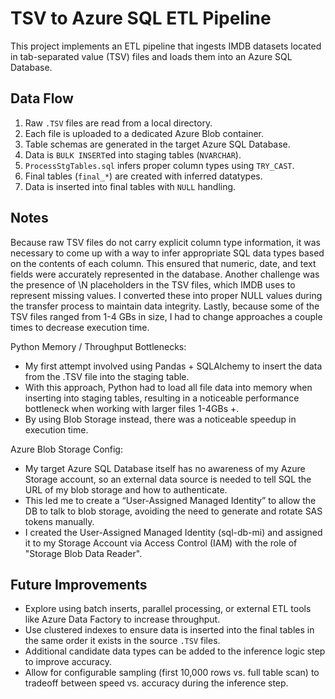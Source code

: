 # TSV to Azure SQL ETL Pipeline

This project implements an ETL pipeline that ingests IMDB datasets located in tab-separated value (TSV) files and loads them into an Azure SQL Database.


## Data Flow
1. Raw `.TSV` files are read from a local directory.
2. Each file is uploaded to a dedicated Azure Blob container.
3. Table schemas are generated in the target Azure SQL Database.
4. Data is `BULK INSERT`ed into staging tables (`NVARCHAR`).
5. `ProcessStgTables.sql` infers proper column types using `TRY_CAST`.
6. Final tables (`final_*`) are created with inferred datatypes.
7. Data is inserted into final tables with `NULL` handling.

## Notes
Because raw TSV files do not carry explicit column type information, it was necessary to come up with a way to infer appropriate SQL data types based on the contents of each column. This ensured that numeric, date, and text fields were accurately represented in the database. Another challenge was the presence of \N placeholders in the TSV files, which IMDB uses to represent missing values. I converted these into proper NULL values during the transfer process to maintain data integrity. Lastly, because some of the TSV files ranged from 1-4 GBs in size, I had to change approaches a couple times to decrease execution time.

Python Memory / Throughput Bottlenecks:
-	My first attempt involved using Pandas + SQLAlchemy to insert the data from the .TSV file into the staging table. 
-	With this approach, Python had to load all file data into memory when inserting into staging tables, resulting in a noticeable performance bottleneck when working with larger files 1-4GBs +. 
-	By using Blob Storage instead, there was a noticeable speedup in execution time.

Azure Blob Storage Config:
-	My target Azure SQL Database itself has no awareness of my Azure Storage account, so an external data source is needed to tell SQL the URL of my blob storage and how to authenticate.
-	This led me to create a “User-Assigned Managed Identity” to allow the DB to talk to blob storage, avoiding the need to generate and rotate SAS tokens manually.
-	I created the User-Assigned Managed Identity (sql-db-mi) and assigned it to my Storage Account via Access Control (IAM) with the role of "Storage Blob Data Reader".


## Future Improvements
- Explore using batch inserts, parallel processing, or external ETL tools like Azure Data Factory to increase throughput.
- Use clustered indexes to ensure data is inserted into the final tables in the same order it exists in the source `.TSV` files. 
- Additional candidate data types can be added to the inference logic step to improve accuracy.
- Allow for configurable sampling (first 10,000 rows vs. full table scan) to tradeoff between speed vs. accuracy during the inference step.

